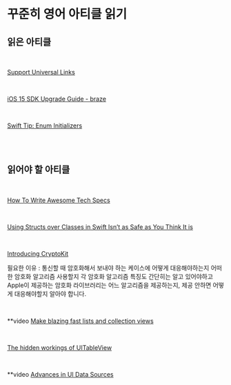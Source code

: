 
# 꾸준히 영어 아티클 읽기


## 읽은 아티클

<br>

[Support Universal Links](https://github.com/jeehge/Study/blob/master/Article/Text/SupportUniversalLinks.md)

<br>

[iOS 15 SDK Upgrade Guide - braze](https://github.com/jeehge/Study/blob/master/Article/Text/iOS15SDKUpgradeGuide.md)

<br>

[Swift Tip: Enum Initializers](https://github.com/jeehge/Study/blob/master/Article/Text/EnumInitializers.md)

<br>

<br>

## 읽어야 할 아티클

<br>

[How To Write Awesome Tech Specs](https://eng.lyft.com/awesome-tech-specs-86eea8e45bb9)

<br>

[Using Structs over Classes in Swift Isn’t as Safe as You Think It is](https://medium.com/devgauge/using-structs-over-classes-in-swift-isnt-as-safe-as-you-think-it-is-a59794d10c31)

<br>

[Introducing CryptoKit](https://www.raywenderlich.com/10846296-introducing-cryptokit)

필요한 이유 : 통신할 때 암호화해서 보내야 하는 케이스에 어떻게 대응해야하는지 어떠한 암호화 알고리즘 사용할지 각 암호화 알고리즘 특징도 간단히는 알고 있어야하고 Apple이 제공하는 암호화 라이브러리는 어느 알고리즘을 제공하는지, 제공 안하면 어떻게 대응해야할지 알아야 합니다.

<br>

**video
[Make blazing fast lists and collection views](https://developer.apple.com/videos/play/wwdc2021/10252/)

<br>

[The hidden workings of UITableView](https://stevenpcurtis.medium.com/the-hidden-workings-of-uitableview-73feb60a13c3)

<br>

**video
[Advances in UI Data Sources](https://developer.apple.com/videos/play/wwdc2019/220)

<br>

